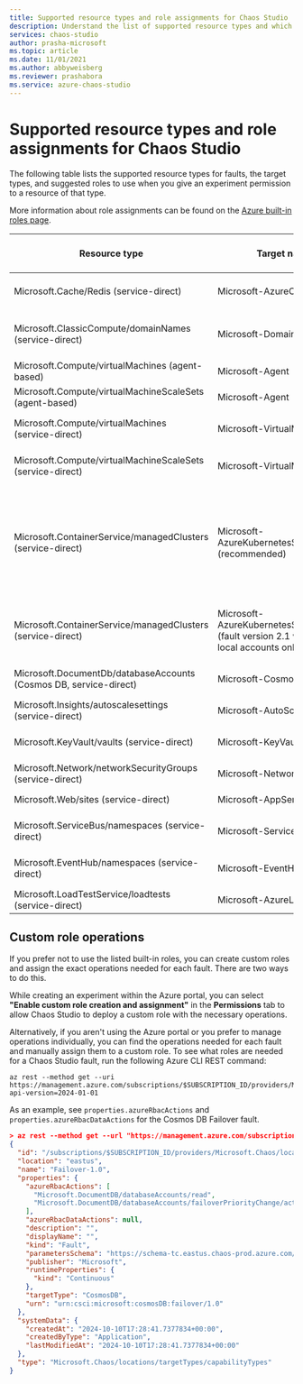 ```yaml
---
title: Supported resource types and role assignments for Chaos Studio
description: Understand the list of supported resource types and which role assignment is needed to enable an experiment to run a fault against that resource type.
services: chaos-studio
author: prasha-microsoft
ms.topic: article
ms.date: 11/01/2021
ms.author: abbyweisberg
ms.reviewer: prashabora
ms.service: azure-chaos-studio
---
```


# Supported resource types and role assignments for Chaos Studio

The following table lists the supported resource types for faults, the target types, and suggested roles to use when you give an experiment permission to a resource of that type.

More information about role assignments can be found on the [Azure built-in roles page](/azure/role-based-access-control/built-in-roles).

| Resource type                                                    | Target name/type                          | Suggested role assignment                   |
|-------------------------------------------------------------------|--------------------------------------------|----------------------------------------------|
| Microsoft.Cache/Redis (service-direct)                           | Microsoft-AzureCacheForRedis              | [Redis Cache Contributor](/azure/role-based-access-control/built-in-roles#redis-cache-contributor)                     |
| Microsoft.ClassicCompute/domainNames (service-direct)            | Microsoft-DomainNames                     | [Classic Virtual Machine Contributor](/azure/role-based-access-control/built-in-roles#classic-virtual-machine-contributor)       |
| Microsoft.Compute/virtualMachines (agent-based)                  | Microsoft-Agent                           | [Reader](/azure/role-based-access-control/built-in-roles#reader)                                      |
| Microsoft.Compute/virtualMachineScaleSets (agent-based)          | Microsoft-Agent                           | [Reader](/azure/role-based-access-control/built-in-roles#reader)                                      |
| Microsoft.Compute/virtualMachines (service-direct)               | Microsoft-VirtualMachine                  | [Virtual Machine Contributor](/azure/role-based-access-control/built-in-roles#virtual-machine-contributor)                 |
| Microsoft.Compute/virtualMachineScaleSets (service-direct)       | Microsoft-VirtualMachineScaleSet          | [Virtual Machine Contributor](/azure/role-based-access-control/built-in-roles#virtual-machine-contributor)                 |
| Microsoft.ContainerService/managedClusters (service-direct)      | Microsoft-AzureKubernetesServiceChaosMesh (recommended)| [Azure Kubernetes Service RBAC Admin Role](/azure/role-based-access-control/built-in-roles#azure-kubernetes-service-rbac-admin-role) and [Azure Kubernetes Service Cluster User Role](/azure/role-based-access-control/built-in-roles#azure-kubernetes-service-cluster-user-role) |
| Microsoft.ContainerService/managedClusters (service-direct)      | Microsoft-AzureKubernetesServiceChaosMesh (fault version 2.1 with Kubernetes local accounts only)| [Azure Kubernetes Service Cluster Admin Role](/azure/role-based-access-control/built-in-roles#azure-kubernetes-service-cluster-admin-role) |
| Microsoft.DocumentDb/databaseAccounts (Cosmos DB, service-direct) | Microsoft-Cosmos DB                      | [Azure Cosmos DB Operator](/azure/role-based-access-control/built-in-roles#cosmos-db-operator)                          |
| Microsoft.Insights/autoscalesettings (service-direct)            | Microsoft-AutoScaleSettings               | [Web Plan Contributor](/azure/role-based-access-control/built-in-roles#web-plan-contributor)                        |
| Microsoft.KeyVault/vaults (service-direct)                       | Microsoft-KeyVault                        | [Azure Key Vault Contributor](/azure/role-based-access-control/built-in-roles#key-vault-contributor)                       |
| Microsoft.Network/networkSecurityGroups (service-direct)         | Microsoft-NetworkSecurityGroup            | [Network Contributor](/azure/role-based-access-control/built-in-roles#network-contributor)                         |
| Microsoft.Web/sites (service-direct)                             | Microsoft-AppService                      | [Website Contributor](/azure/role-based-access-control/built-in-roles#website-contributor)                         |
| Microsoft.ServiceBus/namespaces (service-direct)                 | Microsoft-ServiceBus                      | [Azure Service Bus Data Owner](/azure/role-based-access-control/built-in-roles#azure-service-bus-data-owner)                         |
| Microsoft.EventHub/namespaces (service-direct)                   | Microsoft-EventHub                        | [Azure Event Hubs Data Owner](/azure/role-based-access-control/built-in-roles#azure-event-hubs-data-owner)                         |
| Microsoft.LoadTestService/loadtests (service-direct)             | Microsoft-AzureLoadTest                   | [Load Test Contributor](/azure/role-based-access-control/built-in-roles#load-test-contributor)                         |

## Custom role operations

If you prefer not to use the listed built-in roles, you can create custom roles and assign the exact operations needed for each fault. There are two ways to do this. 

While creating an experiment within the Azure portal, you can select **"Enable custom role creation and assignment"** in the **Permissions** tab to allow Chaos Studio to deploy a custom role with the necessary operations.

Alternatively, if you aren't using the Azure portal or you prefer to manage operations individually, you can find the operations needed for each fault and manually assign them to a custom role. To see what roles are needed for a Chaos Studio fault, run the following Azure CLI REST command:

```azurecli-interactive
az rest --method get --uri https://management.azure.com/subscriptions/$SUBSCRIPTION_ID/providers/Microsoft.Chaos/locations/eastus/targetTypes/$TARGET_TYPE/capabilityTypes/$CAPABILITY_NAME?api-version=2024-01-01
```

As an example, see `properties.azureRbacActions` and `properties.azureRbacDataActions` for the Cosmos DB Failover fault.
```json
> az rest --method get --url "https://management.azure.com/subscriptions/$SUBSCRIPTION_ID/providers/Microsoft.Chaos/locations/eastus/targetTypes/Microsoft-CosmosDB/capabilityTypes/Failover-1.0?api-version=2024-01-01"
{
  "id": "/subscriptions/$SUBSCRIPTION_ID/providers/Microsoft.Chaos/locations/eastus/targetTypes/CosmosDB/capabilityTypes/Failover-1.0",
  "location": "eastus",
  "name": "Failover-1.0",
  "properties": {
    "azureRbacActions": [
      "Microsoft.DocumentDB/databaseAccounts/read",
      "Microsoft.DocumentDB/databaseAccounts/failoverPriorityChange/action"
    ],
    "azureRbacDataActions": null,
    "description": "",
    "displayName": "",
    "kind": "Fault",
    "parametersSchema": "https://schema-tc.eastus.chaos-prod.azure.com/targetTypes/Microsoft-CosmosDB/capabilityTypes/Failover-1.0/parametersSchema.json",
    "publisher": "Microsoft",
    "runtimeProperties": {
      "kind": "Continuous"
    },
    "targetType": "CosmosDB",
    "urn": "urn:csci:microsoft:cosmosDB:failover/1.0"
  },
  "systemData": {
    "createdAt": "2024-10-10T17:28:41.7377834+00:00",
    "createdByType": "Application",
    "lastModifiedAt": "2024-10-10T17:28:41.7377834+00:00"
  },
  "type": "Microsoft.Chaos/locations/targetTypes/capabilityTypes"
}
```